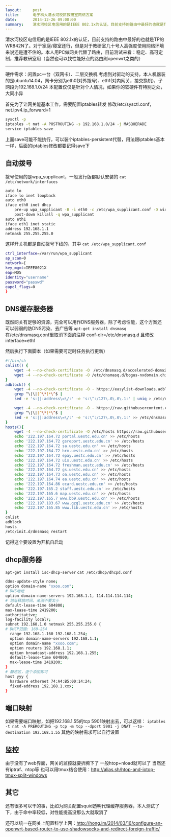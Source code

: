 ```yaml
---
layout:     post
title:      电子科大清水河校区教研室网络方案
date:       2014-12-26 09:00:00
summary:    清水河校区电信用的是IEEE 802.1x的认证，目前支持的路由中最好的也就是TP的WR842N了。对于家庭/寝室还行，但是对于教研室几十号人高强度使用网络环境来说还是遭不住的。本人用PC做网关代替了路由，目前测试来看：稳定、高可定制，推荐教研室用（当然也可以找性能好点的路由刷openwrt之类的）
---
```


清水河校区电信用的是IEEE 802.1x的认证，目前支持的路由中最好的也就是TP的WR842N了。对于家庭/寝室还行，但是对于教研室几十号人高强度使用网络环境来说还是遭不住的。本人用PC做网关代替了路由，目前测试来看：稳定、高可定制，推荐教研室用（当然也可以找性能好点的路由刷openwrt之类的）

----------
硬件需求：闲置pc一台（双网卡）、二层交换机
考虑到对驱动的支持，本人机器装的是ubuntu14.04，网卡分别为eth0(对外拨号)、eth1(对内网关，接交换机)，子网段为192.168.1.0/24
本配置仅仅是针对个人情况，如果你的软硬件有特别之处，大同小异

首先为了让网关能基本工作，需要配置iptables转发
修改/etc/sysctl.conf，net.ipv4.ip_forward=1

```bash
sysctl -p
iptables -t nat -A POSTROUTING -s 192.168.1.0/24 -j MASQUERADE
service iptables save
```

上面save可能不能执行，可以装个iptables-persistent代替，用法跟iptables基本一样，后面的iptables修改都要记得save下

## 自动拨号

拨号使用的是wpa_supplicant，一般发行版都默认安装的
`cat /etc/network/interfaces`

```bash
auto lo
iface lo inet loopback
auto eth0
iface eth0 inet dhcp
    pre-up wpa_supplicant -B -i eth0 -c /etc/wpa_supplicant.conf -D wired -f /var/log/wpa.log
    post-down killall -q wpa_supplicant
auto eth1
iface eth1 inet static
address 192.168.1.1
netmask 255.255.255.0
```

这样开关机都是自动拨号下线的，其中
`cat /etc/wpa_supplicant.conf`

```bash
ctrl_interface=/var/run/wpa_supplicant
ap_scan=0
network={
key_mgmt=IEEE8021X
eap=MD5
identity="username"
password="passwd"
eapol_flags=0
}
```

## DNS缓存服务器

既然网关有足够的资源，完全可以用作DNS服务器，除了考虑性能，这个方案还可以弱弱的防DNS污染、去广告等
`apt-get install dnsmasq`
在/etc/dnsmasq.conf里取消下面的注释
conf-dir=/etc/dnsmasq.d
且修改interface=eth1

然后执行下面脚本（如果需要可定时任务执行更新）

```bash
#!/bin/sh                                                                                                                                                               
cnlist() {
    wget -4 --no-check-certificate -O　/etc/dnsmasq.d/accelerated-domains.china.conf　https://raw.githubusercontent.com/felixonmars/dnsmasq-china-list/master/accelerated-domains.china.conf
    wget -4 --no-check-certificate -O /etc/dnsmasq.d/bogus-nxdomain.china.conf https://raw.githubusercontent.com/felixonmars/dnsmasq-china-list/master/bogus-nxdomain.china.conf
}
adblock() {
    wget -4 --no-check-certificate -O - https://easylist-downloads.adblockplus.org/easylistchina+easylist.txt |
    grep ^\|\|[^\*]*\^$ |
    sed -e 's:||:address\=\/:' -e 's:\^:/127\.0\.0\.1:' | uniq > /etc/dnsmasq.d/adblock.conf

    wget -4 --no-check-certificate -O - https://raw.githubusercontent.com/kcschan/AdditionalAdblock/master/list.txt |
    grep ^\|\|[^\*]*\^$ |
    sed -e 's:||:address\=\/:' -e 's:\^:/127\.0\.0\.1:' >> /etc/dnsmasq.d/adblock.conf
}
hosts(){
    wget -4 --no-check-certificate -O /etc/hosts https://raw.githubusercontent.com/zxdrive/imouto.host/master/imouto.host.txt
    echo '222.197.164.72 portal.uestc.edu.cn' >> /etc/hosts
    echo '222.197.164.72 gsreport.uestc.edu.cn' >> /etc/hosts
    echo '222.197.164.72 sa.uestc.edu.cn' >> /etc/hosts
    echo '222.197.164.72 hrm.uestc.edu.cn' >> /etc/hosts
    echo '222.197.164.72 epay.uestc.edu.cn' >> /etc/hosts
    echo '222.197.164.72 uis.uestc.edu.cn' >> /etc/hosts
    echo '222.197.164.72 freshman.uestc.edu.cn' >> /etc/hosts
    echo '222.197.164.72 gs.uestc.edu.cn' >> /etc/hosts
    echo '222.197.164.73 oa.uestc.edu.cn' >> /etc/hosts
    echo '222.197.164.74 ea.uestc.edu.cn' >> /etc/hosts
    echo '222.197.164.86 ecard.uestc.edu.cn' >> /etc/hosts
    echo '222.197.165.2 staff.uestc.edu.cn' >> /etc/hosts
    echo '222.197.165.6 map.uestc.edu.cn' >> /etc/hosts
    echo '222.197.165.7 www.bb9.uestc.edu.cn' >> /etc/hosts
    echo '222.197.183.67 www.gzgl.uestc.edu.cn' >> /etc/hosts
    echo '222.197.165.85 www.lib.uestc.edu.cn' >> /etc/hosts
}
cnlist
adblock
hosts
/etc/init.d/dnsmasq restart
```

记得这个要设置为开机自启动

## dhcp服务器

`apt-get install isc-dhcp-server`
`cat /etc/dhcp/dhcpd.conf`

```bash
ddns-update-style none;
option domain-name "xxoo.com";
# DNS地址
option domain-name-servers 192.168.1.1, 114.114.114.114;
# 地址释放时间，亲测不要太小
default-lease-time 604800;
max-lease-time 2419200;
authoritative;
log-facility local7;
subnet 192.168.1.0 netmask 255.255.255.0 {
# DHCP范围: 160-254
  range 192.168.1.160 192.168.1.254;
  option domain-name-servers 192.168.1.1;
  option domain-name "xxoo.com";
  option routers 192.168.1.1;
  option broadcast-address 192.168.1.255;
  default-lease-time 604800;
  max-lease-time 2419200;
}
# 静态区，逐个添加即可
host yyy {
  hardware ethernet 74:A4:B5:00:14:24;
  fixed-address 192.168.1.xxx;
}
```

## 端口映射

如果需要端口映射，如把192.168.1.55的tcp 5901映射出去，可以这样：
`iptables -t nat -A PREROUTING -p tcp -m tcp --dport 5901 -j DNAT --to-destination 192.168.1.55`
其他的映射需求可以自行设置

## 监控

由于没有了web界面，网关的监控就要折腾下了
一般htop+nload就可以了
当然还有iptraf、ntop等
也可以用tmux结合使用：http://alias.sh/htop-and-iotop-tmux-split-windows

## 其它

还有很多可以干的事，比如为网关配置squid透明代理缓存服务器，本人测试了下，由于命中率较低，对性能提高没那么大就取消了

还可以统一在网关上配置科学上网：http://hong.im/2014/03/16/configure-an-openwrt-based-router-to-use-shadowsocks-and-redirect-foreign-traffic/
